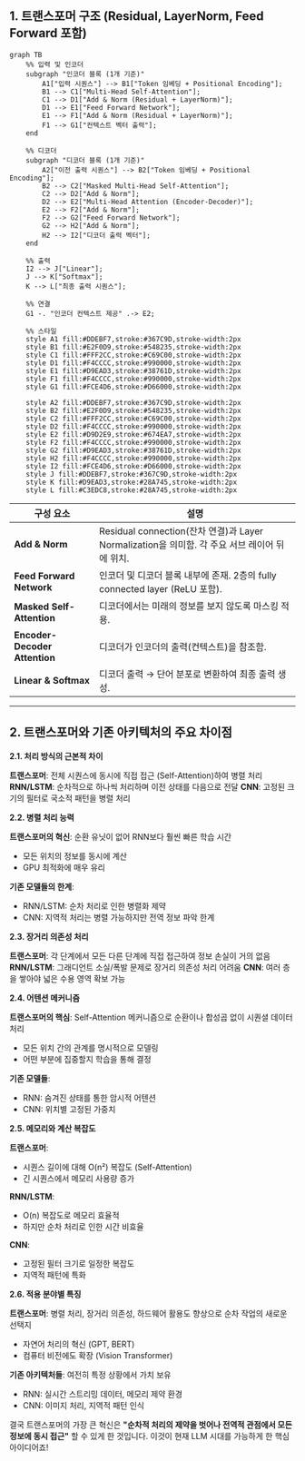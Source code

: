 ## **1. 트랜스포머 구조 (Residual, LayerNorm, Feed Forward 포함)**

```mermaid
graph TB
    %% 입력 및 인코더
    subgraph "인코더 블록 (1개 기준)"
        A1["입력 시퀀스"] --> B1["Token 임베딩 + Positional Encoding"];
        B1 --> C1["Multi-Head Self-Attention"];
        C1 --> D1["Add & Norm (Residual + LayerNorm)"];
        D1 --> E1["Feed Forward Network"];
        E1 --> F1["Add & Norm (Residual + LayerNorm)"];
        F1 --> G1["컨텍스트 벡터 출력"];
    end

    %% 디코더
    subgraph "디코더 블록 (1개 기준)"
        A2["이전 출력 시퀀스"] --> B2["Token 임베딩 + Positional Encoding"];
        B2 --> C2["Masked Multi-Head Self-Attention"];
        C2 --> D2["Add & Norm"];
        D2 --> E2["Multi-Head Attention (Encoder-Decoder)"];
        E2 --> F2["Add & Norm"];
        F2 --> G2["Feed Forward Network"];
        G2 --> H2["Add & Norm"];
        H2 --> I2["디코더 출력 벡터"];
    end

    %% 출력
    I2 --> J["Linear"];
    J --> K["Softmax"];
    K --> L["최종 출력 시퀀스"];

    %% 연결
    G1 -. "인코더 컨텍스트 제공" .-> E2;

    %% 스타일
    style A1 fill:#DDEBF7,stroke:#367C9D,stroke-width:2px
    style B1 fill:#E2F0D9,stroke:#548235,stroke-width:2px
    style C1 fill:#FFF2CC,stroke:#C69C00,stroke-width:2px
    style D1 fill:#F4CCCC,stroke:#990000,stroke-width:2px
    style E1 fill:#D9EAD3,stroke:#38761D,stroke-width:2px
    style F1 fill:#F4CCCC,stroke:#990000,stroke-width:2px
    style G1 fill:#FCE4D6,stroke:#D66000,stroke-width:2px

    style A2 fill:#DDEBF7,stroke:#367C9D,stroke-width:2px
    style B2 fill:#E2F0D9,stroke:#548235,stroke-width:2px
    style C2 fill:#FFF2CC,stroke:#C69C00,stroke-width:2px
    style D2 fill:#F4CCCC,stroke:#990000,stroke-width:2px
    style E2 fill:#D9D2E9,stroke:#674EA7,stroke-width:2px
    style F2 fill:#F4CCCC,stroke:#990000,stroke-width:2px
    style G2 fill:#D9EAD3,stroke:#38761D,stroke-width:2px
    style H2 fill:#F4CCCC,stroke:#990000,stroke-width:2px
    style I2 fill:#FCE4D6,stroke:#D66000,stroke-width:2px
    style J fill:#DDEBF7,stroke:#367C9D,stroke-width:2px
    style K fill:#D9EAD3,stroke:#28A745,stroke-width:2px
    style L fill:#C3EDC8,stroke:#28A745,stroke-width:2px
```

| 구성 요소                     | 설명                                                                                          |
| ----------------------------- | --------------------------------------------------------------------------------------------- |
| **Add & Norm**                | Residual connection(잔차 연결)과 Layer Normalization을 의미함. 각 주요 서브 레이어 뒤에 위치. |
| **Feed Forward Network**      | 인코더 및 디코더 블록 내부에 존재. 2층의 fully connected layer (ReLU 포함).                   |
| **Masked Self-Attention**     | 디코더에서는 미래의 정보를 보지 않도록 마스킹 적용.                                           |
| **Encoder-Decoder Attention** | 디코더가 인코더의 출력(컨텍스트)을 참조함.                                                    |
| **Linear & Softmax**          | 디코더 출력 → 단어 분포로 변환하여 최종 출력 생성.                                            |

---

## **2. 트랜스포머와 기존 아키텍처의 주요 차이점**

**2.1. 처리 방식의 근본적 차이**

**트랜스포머**: 전체 시퀀스에 동시에 직접 접근 (Self-Attention)하여 병렬 처리
**RNN/LSTM**: 순차적으로 하나씩 처리하며 이전 상태를 다음으로 전달
**CNN**: 고정된 크기의 필터로 국소적 패턴을 병렬 처리

**2.2. 병렬 처리 능력**

**트랜스포머의 혁신**: 순환 유닛이 없어 RNN보다 훨씬 빠른 학습 시간

- 모든 위치의 정보를 동시에 계산
- GPU 최적화에 매우 유리

**기존 모델들의 한계**:

- RNN/LSTM: 순차 처리로 인한 병렬화 제약
- CNN: 지역적 처리는 병렬 가능하지만 전역 정보 파악 한계

**2.3. 장거리 의존성 처리**

**트랜스포머**: 각 단계에서 모든 다른 단계에 직접 접근하여 정보 손실이 거의 없음
**RNN/LSTM**: 그래디언트 소실/폭발 문제로 장거리 의존성 처리 어려움
**CNN**: 여러 층을 쌓아야 넓은 수용 영역 확보 가능

**2.4. 어텐션 메커니즘**

**트랜스포머의 핵심**: Self-Attention 메커니즘으로 순환이나 합성곱 없이 시퀀셜 데이터 처리

- 모든 위치 간의 관계를 명시적으로 모델링
- 어떤 부분에 집중할지 학습을 통해 결정

**기존 모델들**:

- RNN: 숨겨진 상태를 통한 암시적 어텐션
- CNN: 위치별 고정된 가중치

**2.5. 메모리와 계산 복잡도**

**트랜스포머**:

- 시퀀스 길이에 대해 O(n²) 복잡도 (Self-Attention)
- 긴 시퀀스에서 메모리 사용량 증가

**RNN/LSTM**:

- O(n) 복잡도로 메모리 효율적
- 하지만 순차 처리로 인한 시간 비효율

**CNN**:

- 고정된 필터 크기로 일정한 복잡도
- 지역적 패턴에 특화

**2.6. 적용 분야별 특징**

**트랜스포머**: 병렬 처리, 장거리 의존성, 하드웨어 활용도 향상으로 순차 작업의 새로운 선택지

- 자연어 처리의 혁신 (GPT, BERT)
- 컴퓨터 비전에도 확장 (Vision Transformer)

**기존 아키텍처들**: 여전히 특정 상황에서 가치 보유

- RNN: 실시간 스트리밍 데이터, 메모리 제약 환경
- CNN: 이미지 처리, 지역적 패턴 인식

결국 트랜스포머의 가장 큰 혁신은 **"순차적 처리의 제약을 벗어나 전역적 관점에서 모든 정보에 동시 접근"** 할 수 있게 한 것입니다. 이것이 현재 LLM 시대를 가능하게 한 핵심 아이디어죠!
